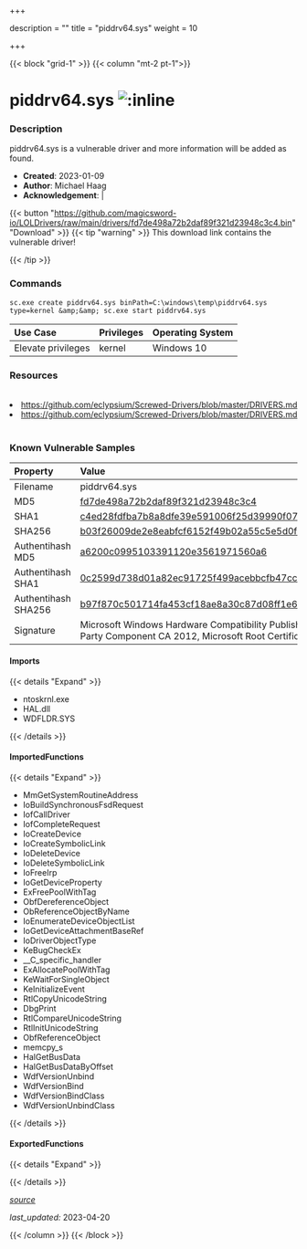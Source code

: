 +++

description = ""
title = "piddrv64.sys"
weight = 10

+++


{{< block "grid-1" >}}
{{< column "mt-2 pt-1">}}


# piddrv64.sys ![:inline](/images/twitter_verified.png) 


### Description

piddrv64.sys is a vulnerable driver and more information will be added as found.

- **Created**: 2023-01-09
- **Author**: Michael Haag
- **Acknowledgement**:  | [](https://twitter.com/)

{{< button "https://github.com/magicsword-io/LOLDrivers/raw/main/drivers/fd7de498a72b2daf89f321d23948c3c4.bin" "Download" >}}
{{< tip "warning" >}}
This download link contains the vulnerable driver!

{{< /tip >}}

### Commands

```
sc.exe create piddrv64.sys binPath=C:\windows\temp\piddrv64.sys type=kernel &amp;&amp; sc.exe start piddrv64.sys
```

| Use Case | Privileges | Operating System | 
|:---- | ---- | ---- |
| Elevate privileges | kernel | Windows 10 |

### Resources
<br>
<li><a href=" https://github.com/eclypsium/Screwed-Drivers/blob/master/DRIVERS.md"> https://github.com/eclypsium/Screwed-Drivers/blob/master/DRIVERS.md</a></li>
<li><a href="https://github.com/eclypsium/Screwed-Drivers/blob/master/DRIVERS.md">https://github.com/eclypsium/Screwed-Drivers/blob/master/DRIVERS.md</a></li>
<br>

### Known Vulnerable Samples

| Property           | Value |
|:-------------------|:------|
| Filename           | piddrv64.sys |
| MD5                | [fd7de498a72b2daf89f321d23948c3c4](https://www.virustotal.com/gui/file/fd7de498a72b2daf89f321d23948c3c4) |
| SHA1               | [c4ed28fdfba7b8a8dfe39e591006f25d39990f07](https://www.virustotal.com/gui/file/c4ed28fdfba7b8a8dfe39e591006f25d39990f07) |
| SHA256             | [b03f26009de2e8eabfcf6152f49b02a55c5e5d0f73e01d48f5a745f93ce93a29](https://www.virustotal.com/gui/file/b03f26009de2e8eabfcf6152f49b02a55c5e5d0f73e01d48f5a745f93ce93a29) |
| Authentihash MD5   | [a6200c0995103391120e3561971560a6](https://www.virustotal.com/gui/search/authentihash%253Aa6200c0995103391120e3561971560a6) |
| Authentihash SHA1  | [0c2599d738d01a82ec91725f499acebbcfb47cc9](https://www.virustotal.com/gui/search/authentihash%253A0c2599d738d01a82ec91725f499acebbcfb47cc9) |
| Authentihash SHA256| [b97f870c501714fa453cf18ae8a30c87d08ff1e6d784afdbb0121aea3da2dc28](https://www.virustotal.com/gui/search/authentihash%253Ab97f870c501714fa453cf18ae8a30c87d08ff1e6d784afdbb0121aea3da2dc28) |
| Signature         | Microsoft Windows Hardware Compatibility Publisher, Microsoft Windows Third Party Component CA 2012, Microsoft Root Certificate Authority 2010   |


#### Imports
{{< details "Expand" >}}
* ntoskrnl.exe
* HAL.dll
* WDFLDR.SYS

{{< /details >}}
#### ImportedFunctions
{{< details "Expand" >}}
* MmGetSystemRoutineAddress
* IoBuildSynchronousFsdRequest
* IofCallDriver
* IofCompleteRequest
* IoCreateDevice
* IoCreateSymbolicLink
* IoDeleteDevice
* IoDeleteSymbolicLink
* IoFreeIrp
* IoGetDeviceProperty
* ExFreePoolWithTag
* ObfDereferenceObject
* ObReferenceObjectByName
* IoEnumerateDeviceObjectList
* IoGetDeviceAttachmentBaseRef
* IoDriverObjectType
* KeBugCheckEx
* __C_specific_handler
* ExAllocatePoolWithTag
* KeWaitForSingleObject
* KeInitializeEvent
* RtlCopyUnicodeString
* DbgPrint
* RtlCompareUnicodeString
* RtlInitUnicodeString
* ObfReferenceObject
* memcpy_s
* HalGetBusData
* HalGetBusDataByOffset
* WdfVersionUnbind
* WdfVersionBind
* WdfVersionBindClass
* WdfVersionUnbindClass

{{< /details >}}
#### ExportedFunctions
{{< details "Expand" >}}

{{< /details >}}


[*source*](https://github.com/magicsword-io/LOLDrivers/tree/main/yaml/piddrv64.yaml)

*last_updated:* 2023-04-20








{{< /column >}}
{{< /block >}}
